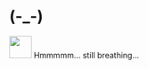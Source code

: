 # (-_-)
<img src="https://i.pinimg.com/originals/e3/6e/76/e36e76a090d883b269c61cb1bbba8dd8.gif" width="40" height="40" />
Hmmmmm... still breathing...
